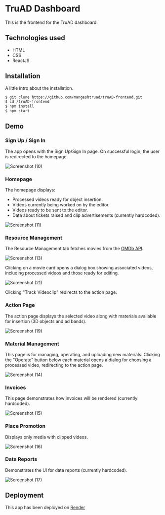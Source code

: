 
# TruAD Dashboard

This is the frontend for the TruAD dashboard.

## Technologies used

- HTML
- CSS
- ReactJS


## Installation

A little intro about the installation.

```bash
$ git clone https://github.com/mangeshtruad/truAD-frontend.git
$ cd /truAD-frontend
$ npm install
$ npm start
```


## Demo

### Sign Up / Sign In

The app opens with the Sign Up/Sign In page. On successful login, the user is redirected to the homepage.

![Screenshot (10)](https://github.com/mangeshtruad/truAD-frontend/assets/173453541/d71eac24-60e4-42b3-a4e3-c9580899ca47)

### Homepage

The homepage displays:

- Processed videos ready for object insertion.
- Videos currently being worked on by the editor.
- Videos ready to be sent to the editor.
- Data about tickets raised and clip advertisements (currently hardcoded).

![Screenshot (11)](https://github.com/mangeshtruad/truAD-frontend/assets/173453541/5b286d47-b785-45dc-baf2-a4240217d887)

### Resource Management

The Resource Management tab fetches movies from the [OMDb API]('https://www.omdbapi.com/'). 

![Screenshot (13)](https://github.com/mangeshtruad/truAD-frontend/assets/173453541/d69a8991-0bee-46bf-a5f0-a11f2bacab26)

Clicking on a movie card opens a dialog box showing associated videos, including processed videos and those ready for editing. 

![Screenshot (21)](https://github.com/mangeshtruad/truAD-frontend/assets/173453541/3f8ef86b-e1ca-4200-b9f1-cbc63d178b1b)

Clicking "Track Videoclip" redirects to the action page.

### Action Page

The action page displays the selected video along with materials available for insertion (3D objects and ad bands).

![Screenshot (19)](https://github.com/mangeshtruad/truAD-frontend/assets/173453541/3e089039-cd25-4eaa-ae64-3bea687d4726)

### Material Management

This page is for managing, operating, and uploading new materials. Clicking the "Operate" button below each material opens a dialog for choosing a processed video, redirecting to the action page.

![Screenshot (14)](https://github.com/mangeshtruad/truAD-frontend/assets/173453541/fe7b267c-f2b3-447d-b0bd-6a985ab8ed22)

### Invoices

This page demonstrates how invoices will be rendered (currently hardcoded).

![Screenshot (15)](https://github.com/mangeshtruad/truAD-frontend/assets/173453541/58f17acd-02af-4917-b03e-566d3832b71e)

### Place Promotion

Displays only media with clipped videos.

![Screenshot (16)](https://github.com/mangeshtruad/truAD-frontend/assets/173453541/3ce056a7-f78f-4208-827b-8f5fc3a1f142)

### Data Reports

Demonstrates the UI for data reports (currently hardcoded).

![Screenshot (17)](https://github.com/mangeshtruad/truAD-frontend/assets/173453541/80792f64-0a13-4970-8587-4188cfcf1037)

## Deployment

This app has been deployed on [Render](https://truad-frontend.onrender.com)
